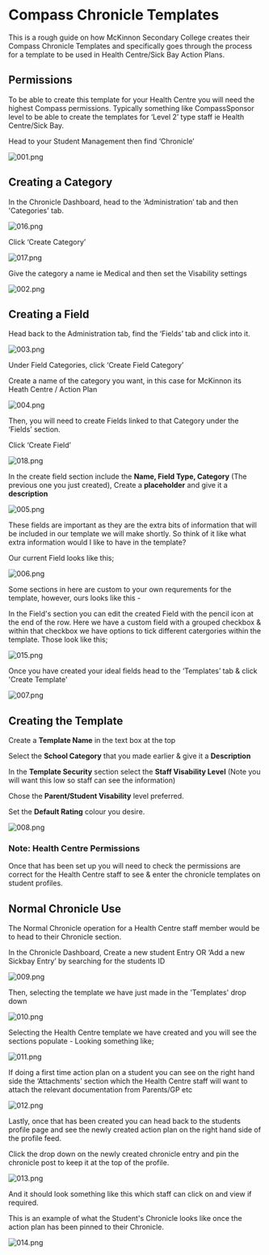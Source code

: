 # Compass Chronicle Templates

This is a rough guide on how McKinnon Secondary College creates their Compass Chronicle Templates and specifically goes through the process for a template to be used in Health Centre/Sick Bay Action Plans.

## Permissions

To be able to create this template for your Health Centre you will need the highest Compass permissions. Typically something like CompassSponsor level to be able to create the templates for ‘Level 2’ type staff ie Health Centre/Sick Bay.

Head to your Student Management then find ‘Chronicle’

![001.png](./img/001.png)



## Creating a Category

In the Chronicle Dashboard, head to the ‘Administration’ tab and then 'Categories' tab.

![016.png](./img/016.png)

Click ‘Create Category’

![017.png](./img/017.png)

Give the category a name ie Medical and then set the Visability settings

![002.png](./img/002.png)




## Creating a Field

Head back to the Administration tab, find the ‘Fields’ tab and click into it.

![003.png](./img/003.png)

Under Field Categories, click ‘Create Field Category’

Create a name of the category you want, in this case for McKinnon its Heath Centre / Action Plan

![004.png](./img/004.png)

Then, you will need to create Fields linked to that Category under the ‘Fields’ section.

Click ‘Create Field’

![018.png](./img/018.png)

In the create field section include the **Name, Field Type, Category** (The previous one you just created), Create a **placeholder** and give it a **description**

![005.png](./img/005.png)

These fields are important as they are the extra bits of information that will be included in our template we will make shortly. So think of it like what extra information would I like to have in the template?

Our current Field looks like this;

![006.png](./img/006.png)

Some sections in here are custom to your own requrements for the template, however, ours looks like this - 

In the Field's section you can edit the created Field with the pencil icon at the end of the row. 
Here we have a custom field with a grouped checkbox & within that checkbox we have options to tick different catergories within the template. Those look like this;

![015.png](./img/015.png)

Once you have created your ideal fields head to the ‘Templates’ tab & click 'Create Template'

![007.png](./img/007.png)



## Creating the Template

Create a **Template Name** in the text box at the top

Select the **School Category** that you made earlier & give it a **Description**

In the **Template Security** section select the **Staff Visability Level** (Note you will want this low so staff can see the information)

Chose the **Parent/Student Visability** level preferred.

Set the **Default Rating** colour you desire.

![008.png](./img/008.png)




### Note: Health Centre Permissions
Once that has been set up you will need to check the permissions are correct for the Health Centre staff to see & enter the chronicle templates on student profiles.

## Normal Chronicle Use

The Normal Chronicle operation  for a Health Centre staff member would be to head to their Chronicle section.

In the Chronicle Dashboard, Create a new student Entry OR ‘Add a new Sickbay Entry’ by searching for the students ID

![009.png](./img/009.png)

Then, selecting the template we have just made in the 'Templates' drop down

![010.png](./img/010.png)

Selecting the Health Centre template we have created and you  will see the sections populate - Looking something like;

![011.png](./img/011.png)


If doing a first time action plan on a student you can see on the right hand side the ‘Attachments’ section which the Health Centre staff will want to attach the relevant documentation from Parents/GP etc

![012.png](./img/012.png)

Lastly, once that has been created you can head back to the students profile page and see the newly created action plan on the right hand side of the profile feed.

Click the drop down on the newly created chronicle entry and pin the chronicle post to keep it at the top of the profile.

![013.png](./img/013.png)

And it should look something like this which staff can click on and view if required.

This is an example of what the Student's Chronicle looks like once the action plan has been pinned to their Chronicle.

![014.png](./img/014.png)


